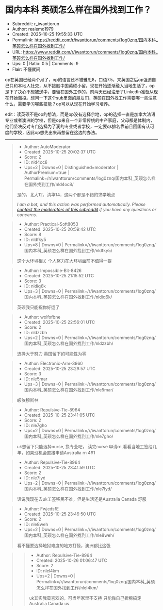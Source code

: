 # 国内本科 英硕怎么样在国外找到工作？

- Subreddit: r_iwanttorun
- Author: realemo1979
- Created: 2025-10-25 19:55:33 UTC
- Permalink: https://reddit.com/r/iwanttorun/comments/1og0znq/国内本科_英硕怎么样在国外找到工作/
- URL: https://www.reddit.com/r/iwanttorun/comments/1og0znq/国内本科_英硕怎么样在国外找到工作/
- Ups: 0 | Ratio: 0.5 | Comments: 9
- Flair: 不懂就问


op在英国已经两个月了，op的语言还不错雅思8，口语7.5，来英国之后op强迫自己只和本地人社交，从不接触中国英硕小留，现在开始逐渐融入当地生活了，op是下了决心不想被送中，要留在国外工作的，前两天已经注册了LinkedIn准备从现在开始海投。想问一下这个sub里面的朋友们，英硕在国外找工作需要哪一些注意什么，需要学习哪些技能？op可以从现在开始学习培养。

edit：读英硕不是op的想法，而是op没有选择余地，op的选择一直是加拿大法语专业或者澳洲的学校，但是op来自一个非常传统的中产家庭，父母都是体制内，他们坚决反对专门选择为了润的专业或者学校，一定要qs排名靠前且回国有认可度的学校，因此op想先出来再想留在这边的办法。


---

> - Author: AutoModerator
> - Created: 2025-10-25 20:02:37 UTC
> - Score: 2
> - ID: nld4oc8
> - Ups=2 | Downs=0 | Distinguished=moderator | AuthorPremium=true | Permalink=/r/iwanttorun/comments/1og0znq/国内本科_英硕怎么样在国外找到工作/nld4oc8/
>
> 是的，北大12，清华14，这两个都是不错的求学地点
> 
> *I am a bot, and this action was performed automatically. Please [contact the moderators of this subreddit](/message/compose/?to=/r/iwanttorun) if you have any questions or concerns.*

> - Author: Practical-Soft8053
> - Created: 2025-10-25 20:59:42 UTC
> - Score: 8
> - ID: nldfky5
> - Ups=8 | Downs=0 | Permalink=/r/iwanttorun/comments/1og0znq/国内本科_英硕怎么样在国外找到工作/nldfky5/
>
> 这个大环境相关 个人努力在大环境面前不值得一提

> - Author: Impossible-Bit-8426
> - Created: 2025-10-25 21:15:52 UTC
> - Score: 3
> - ID: nldiq6k
> - Ups=3 | Downs=0 | Permalink=/r/iwanttorun/comments/1og0znq/国内本科_英硕怎么样在国外找到工作/nldiq6k/
>
> 英硕我只能祝你好运了

> - Author: wolfofbne
> - Created: 2025-10-25 22:56:01 UTC
> - Score: 2
> - ID: nldzzbh
> - Ups=2 | Downs=0 | Permalink=/r/iwanttorun/comments/1og0znq/国内本科_英硕怎么样在国外找到工作/nldzzbh/
>
> 选择大于努力
> 英国留下的可能性为零

> - Author: Electronic-Arm-3960
> - Created: 2025-10-25 23:29:57 UTC
> - Score: 3
> - ID: nle5mar
> - Ups=3 | Downs=0 | Permalink=/r/iwanttorun/comments/1og0znq/国内本科_英硕怎么样在国外找到工作/nle5mar/
>
> 皈依穆斯林

> - Author: Repulsive-Tie-8964
> - Created: 2025-10-25 23:41:05 UTC
> - Score: 2
> - ID: nle7gho
> - Ups=2 | Downs=0 | Permalink=/r/iwanttorun/comments/1og0znq/国内本科_英硕怎么样在国外找到工作/nle7gho/
>
> uk想留下只能选择nurse, 换专业吧， 读完nurse 申请rn,看看当地工签给几年，如果没机会直接申请Australia rn 491

> - Author: Repulsive-Tie-8964
> - Created: 2025-10-25 23:41:59 UTC
> - Score: 2
> - ID: nle7lyd
> - Ups=2 | Downs=0 | Permalink=/r/iwanttorun/comments/1og0znq/国内本科_英硕怎么样在国外找到工作/nle7lyd/
>
> 话说我现在去uk工签移民不难，但是生活还是Australia Canada 舒服

> - Author: FwjedsfE
> - Created: 2025-10-25 23:49:50 UTC
> - Score: 2
> - ID: nle8weh
> - Ups=2 | Downs=0 | Permalink=/r/iwanttorun/comments/1og0znq/国内本科_英硕怎么样在国外找到工作/nle8weh/
>
> 看不懂要选择地狱难度的地方打怪，澳洲都比这强

>> - Author: Repulsive-Tie-8964
>> - Created: 2025-10-26 01:06:47 UTC
>> - Score: 2
>> - ID: nlel4km
>> - Ups=2 | Downs=0 | Permalink=/r/iwanttorun/comments/1og0znq/国内本科_英硕怎么样在国外找到工作/nlel4km/
>>
>> uk其实我蛮喜欢的，可当年家里不支持 只能靠自己折腾搞定Australia Canada us
